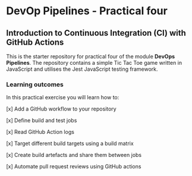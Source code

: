 # DevOp Pipelines - Practical four

## Introduction to Continuous Integration (CI) with GitHub Actions

This is the starter repository for practical four of the module **DevOps Pipelines**. The repository contains a simple Tic Tac Toe game written in JavaScript and utilises the Jest JavaScript testing framework.  

### Learning outcomes
In this practical exercise you will learn how to:

[x] Add a GitHub workflow to your repository

[x] Define build and test jobs

[x] Read GitHub Action logs

[x] Target different build targets using a build matrix

[x] Create build artefacts and share them between jobs

[x] Automate pull request reviews using GitHub actions  
